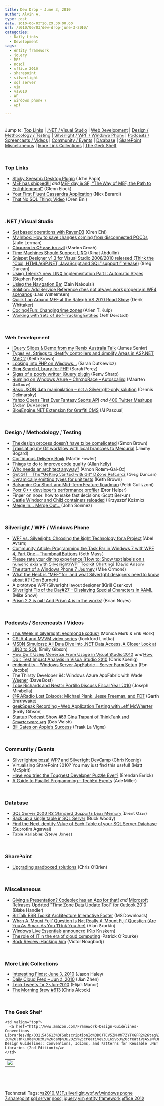 ```yaml
---
title: Dew Drop – June 3, 2010
author: Alvin A.
type: post
date: 2010-06-03T16:29:30+00:00
url: /2010/06/03/dew-drop-june-3-2010/
categories:
  - Daily Links
  - Development
tags:
  - entity framework
  - jquery
  - MEF
  - nosql
  - office 2010
  - sharepoint
  - silverlight
  - sql server
  - vim
  - vs2010
  - WF
  - windows phone 7
  - wpf

---
```

<div class="wlWriterHeaderFooter" style="float:none; margin:0px; padding:4px 0px 4px 0px;">
</div>

Jump to: [Top Links][1] | [.NET / Visual Studio][2] | [Web Development][3] | [Design / Methodology / Testing][4] | [Silverlight / WPF / Windows Phone][5] | [Podcasts / Screencasts / Videos][6] | [Community / Events][7] | [Database][8] | [SharePoint][9] | [Miscellaneous][10] | [More Link Collections][11] | [The Geek Shelf][12] 

&#160;

### <a name="top"></a>Top Links

  * [Sticky Seesmic Desktop Plugin][13] (John Papa)
  * [MEF has shipped!!!][14] _and_ [MEF day in SF, “The Way of MEF, the Path to Enlightenment”][15] (Glenn Block)
  * [Your First Fluent Cassandra Application][16] (Nick Berardi)
  * [That No SQL Thing: Video][17] (Oren Eini)

&#160;

### <a name="dotnet"></a>.NET / Visual Studio

  * [Set based operations with RavenDB][18] (Oren Eini)
  * [My Inbox: How to save changes coming from disconnected POCOs][19] (Julie Lerman)
  * [Closures in C# can be evil][20] (Marlon Grech)
  * [Time Machines Should Support LINQ][21] (Rinat Abdullin)
  * [Snippet Designer v1.3 for Visual Studio 2008/2010 released (Think the “Cool, HTML/ASP.NET, JavaScript and SQL” support!” release)][22] (Greg Duncan)
  * [Using Telerik’s new LINQ Implementation Part I: Automatic Styles][23] (Stephen Forte)
  * [Using the Navigation Bar][24] (Zain Naboulsi)
  * [Solution: Add Service Reference does not always work properly in WF4 scenarios][25] (Lars Wilhelmsen)
  * [Quick Lap Around MEF at the Raleigh VS 2010 Road Show][26] (Derik Whittaker)
  * [Coding4Fun: Changing time zones][27] (Arien T. Kulp)
  * [Working with Sets of Self-Tracking Entities][28] (Jeff Derstadt)

&#160;

### <a name="web"></a>Web Development

  * [jQuery Slides & Demo from my Remix Australia Talk][29] (James Senior)
  * [Types vs. Strings to identify controllers and simplify Areas in ASP.NET MVC 2][30] (Keith Brown)
  * [Looking into PHP on Windows&#8230;][31] (Sarah Dutkiewicz)
  * [Bing Search Library for PHP][32] (Sarah Perez)
  * [Signs of a poorly written jQuery plugin][33] (Remy Sharp)
  * [Running on Windows Azure &#8211; ChronoRace &#8211; Autoscaling][34] (Maarten Balliauw)
  * [Basic JSON data manipulation &#8211; not a Silverlight-only solution][35] (Dennis Delimarsky)
  * [Yahoo Opens First Ever Fantasy Sports API][36] _and_&#160;[400 Twitter Mashups][37] (Adam DuVander)
  * [BlogEngine.NET Extension for Graffiti CMS][38] (Al Pascual)

&#160;

### <a name="design"></a>Design / Methodology / Testing

  * [The design process doesn&#8217;t have to be complicated][39] (Simon Brown)
  * [Translating my Git workflow with local branches to Mercurial][40] (Jimmy Bogard)
  * [Continuous Delivery Book][41] (Martin Fowler)
  * [Things to do to improve code quality][42] (Allan Kelly)
  * [Who needs an architect anyway?][43] (Arnon Rotem-Gal-Oz)
  * [Get GIT – The “Getting Started with Git” DZone Refcardz][44] (Greg Duncan)
  * [Dynamically emitting types for unit tests][45] (Keith Brown)
  * [Balsamiq: Our Short and Mid-Term Feature Roadmap][46] (Peldi Guilizzoni)
  * [Poor C++ developer’s performance profiler][47] (Dror Helper)
  * [Finger on nose: how to make fast decisions][48] (Scott Berkun)
  * [Castle Windsor and Child containers reloaded][49] (Krzysztof Koźmic)
  * [Merge In… Merge Out…][50] (John Sonmez)

&#160;

### <a name="silverlight"></a>Silverlight / WPF / Windows Phone

  * [WPF vs. Silverlight: Choosing the Right Technology for a Project][51] (Abel Avram)
  * [Community Article: Programming the Task Bar in Windows 7 with WPF 4, Part One – Thumbnail Buttons][52] (Beth Massi)
  * [Please rate your dining experience [How to: Show text labels on a numeric axis with Silverlight/WPF Toolkit Charting]][53] (David Anson)
  * [The start of a Windows Phone 7 Journey][54] (Mike Ormond)
  * [What the Heck is “MEF” for, and what Silverlight designers need to know about it?][55] (Don Burnett)
  * [A prototype WPF/Silverlight layout designer][56] (Kirill Osenkov)
  * [Silverlight Tip of the Day#27 – Displaying Special Characters in XAML][57] (Mike Snow)
  * [Prism 2.2 is out! And Prism 4 is in the works!][58] (Brian Noyes)

&#160;

### <a name="podcasts"></a>Podcasts / Screencasts / Videos

  * [This Week in Silverlight: Redmond Exodus?][59] (Monica Mork & Erik Mork)
  * [CSLA 4 and MVVM video series][60] (Rockford Lhotka)
  * [MSDN Simulcast: All Data Dive into .NET Data Access, A Closer Look at LINQ to SQL][61] (Emily Gibson)
  * [How Do I: Using Generate From Usage in Visual Studio 2010][62] _and_&#160;[How Do I: Test Impact Analysis in Visual Studio 2010][63] (Chris Koenig)
  * [endpoint.tv &#8211; Windows Server AppFabric &#8211; Server Farm Setup][64] (Ron Jacobs)
  * [The Thirsty Developer 94: Windows Azure AppFabric with Wade Wegner][65] (Dave Bost)
  * [Toby Richards and Nestor Portillo Discuss Fiscal Year 2010][66] (Joseph Mirabella)
  * [@RIARadio Lost Episode: Michael Plank, Jesse Freeman, and FDT][67] (Garth Braithwaite)
  * [geekSpeak Recording &#8211; Web Application Testing with Jeff McWherter][68] (Emily Gibson)
  * [Startup Podcast Show #69 Gina Trapani of ThinkTank and Smarterware.org][69] (Bob Walsh)
  * [Bill Gates on Apple&#8217;s Success][70] (Frank La Vigne)

&#160;

### <a name="events"></a>Community / Events

  * [Silverlightpalooza! WP7 and Silverlight DevCamp][71] (Chris Koenig)
  * [Virtualising SharePoint 2010? You may just find this useful!][72] (Matt McSpirit)
  * [Have you tried the Toughest Developer Puzzle Ever?][73] (Brendan Enrick)
  * [A Guide to Parallel Programming – TechEd Events][74] (Ade Miller)

&#160;

### <a name="db"></a>Database

  * [SQL Server 2008 R2 Standard Supports Less Memory][75] (Brent Ozar)
  * [Back up a single table in SQL Server][76] (Buck Woody)
  * [Find the Next Identity Value of Each Table of your SQL Server Database][77] (Suprotim Agarwal)
  * [Table Variables][78] (Steve Jones)

&#160;

### <a name="sp"></a>SharePoint

  * [Upgrading sandboxed solutions][79] (Chris O&#8217;Brien)

&#160;

### <a name="misc"></a>Miscellaneous

  * [Giving a Presentation? Codeplex has an App for that!][80] _and_&#160;[Microsoft Releases Updated "Time Zone Data Update Tool" for Outlook 2010][81] (Blake Handler)
  * [BizTalk ESB Toolkit Architecture Interactive Poster][82] (MS Downloads)
  * [When A ‘Mount Fuji’ Question Is Not Really A ‘Mount Fuji’ Question (Are You As Smart As You Think You Are)][83] (Alan Skorkin)
  * [Windows Live Essentials announced][84] (Kip Kniskern)
  * [The role of IT in the era of cloud computing][85] (Patrick O’Rourke)
  * [Book Review: Hacking Vim][86] (Victor Noagbodji)

&#160;

### <a name="links"></a>More Link Collections

  * [Interesting Finds: June 3, 2010][87] (Jason Haley)
  * [Daily Cloud Feed &#8211; Jun 2, 2010][88] (Jian Zhen)
  * [Tech Tweets for 2-Jun-2010][89] (Elijah Manor)
  * [The Morning Brew #613][90] (Chris Alcock)

&#160;

### <a name="shelf"></a>The Geek Shelf

<table border="0" cellspacing="0" cellpadding="0">
  <tr>
    <td>
      <img data-recalc-dims="1" decoding="async" src="https://i0.wp.com/ecx.images-amazon.com/images/I/5138dM4PHnL._SL160_.jpg?w=660" />
    </td>
    
    <td valign="top">
      <a href="http://www.amazon.com/Framework-Design-Guidelines-Conventions-Libraries/dp/0321545613%3FSubscriptionId%3D0JTCV5ZMHMF7ZYTXGFR2%26tag%3Dbrdicr-20%26linkCode%3Dxm2%26camp%3D2025%26creative%3D165953%26creativeASIN%3D0321545613">Framework Design Guidelines: Conventions, Idioms, and Patterns for Reusable .NET Libraries (2nd Edition)</a>
    </td>
  </tr>
</table>

&#160;

<div style="padding-bottom: 0px; margin: 0px; padding-left: 0px; padding-right: 0px; display: inline; float: none; padding-top: 0px" id="scid:C16BAC14-9A3D-4c50-9394-FBFEF7A93539:a7dee966-228e-48f7-b93d-89949aac6066" class="wlWriterSmartContent">
  <!--dotnetkickit-->
</div>

&#160;

<div style="padding-bottom: 0px; margin: 0px; padding-left: 0px; padding-right: 0px; display: inline; float: none; padding-top: 0px" id="scid:0767317B-992E-4b12-91E0-4F059A8CECA8:d61b6111-7924-494e-87ef-85bc986ea966" class="wlWriterSmartContent">
  Technorati Tags: <a href="http://technorati.com/tags/vs2010" rel="tag">vs2010</a>,<a href="http://technorati.com/tags/MEF" rel="tag">MEF</a>,<a href="http://technorati.com/tags/silverlight" rel="tag">silverlight</a>,<a href="http://technorati.com/tags/wpf" rel="tag">wpf</a>,<a href="http://technorati.com/tags/wf" rel="tag">wf</a>,<a href="http://technorati.com/tags/windows+phone+7" rel="tag">windows phone 7</a>,<a href="http://technorati.com/tags/sharepoint" rel="tag">sharepoint</a>,<a href="http://technorati.com/tags/sql+server" rel="tag">sql server</a>,<a href="http://technorati.com/tags/nosql" rel="tag">nosql</a>,<a href="http://technorati.com/tags/jquery" rel="tag">jquery</a>,<a href="http://technorati.com/tags/vim" rel="tag">vim</a>,<a href="http://technorati.com/tags/entity+framework" rel="tag">entity framework</a>,<a href="http://technorati.com/tags/office+2010" rel="tag">office 2010</a>
</div>

 [1]: https://morningdew-bpc6g3a0fgaxdxcu.eastus2-01.azurewebsites.net/#top
 [2]: https://morningdew-bpc6g3a0fgaxdxcu.eastus2-01.azurewebsites.net/#dotnet
 [3]: https://morningdew-bpc6g3a0fgaxdxcu.eastus2-01.azurewebsites.net/#web
 [4]: https://morningdew-bpc6g3a0fgaxdxcu.eastus2-01.azurewebsites.net/#design
 [5]: https://morningdew-bpc6g3a0fgaxdxcu.eastus2-01.azurewebsites.net/#silverlight
 [6]: https://morningdew-bpc6g3a0fgaxdxcu.eastus2-01.azurewebsites.net/#podcasts
 [7]: https://morningdew-bpc6g3a0fgaxdxcu.eastus2-01.azurewebsites.net/#events
 [8]: https://morningdew-bpc6g3a0fgaxdxcu.eastus2-01.azurewebsites.net/#db
 [9]: https://morningdew-bpc6g3a0fgaxdxcu.eastus2-01.azurewebsites.net/#sp
 [10]: https://morningdew-bpc6g3a0fgaxdxcu.eastus2-01.azurewebsites.net/#misc
 [11]: https://morningdew-bpc6g3a0fgaxdxcu.eastus2-01.azurewebsites.net/#links
 [12]: https://morningdew-bpc6g3a0fgaxdxcu.eastus2-01.azurewebsites.net/#shelf
 [13]: http://feedproxy.google.com/~r/JohnPapa/~3/Oh352RU5Hp0/
 [14]: http://feedproxy.google.com/~r/MyTechnobabble/~3/zosJTLmC59U/mef-has-shipped.aspx
 [15]: http://feedproxy.google.com/~r/MyTechnobabble/~3/ENxKlYyNO6o/mef-day-in-sf-the-way-of-mef-the-path-to-enlightenment.aspx
 [16]: http://feedproxy.google.com/~r/coderjournal/~3/c0HsYKXMwFM/
 [17]: http://feedproxy.google.com/~r/AyendeRahien/~3/taxDsG9U2lI/that-no-sql-thing-video.aspx
 [18]: http://feedproxy.google.com/~r/AyendeRahien/~3/QyGshBDW5d4/set-based-operations-with-ravendb.aspx
 [19]: http://thedatafarm.com/blog/data-access/my-inbox-how-to-save-changes-in-ef-coming-from-disconnected-pocos/
 [20]: http://marlongrech.wordpress.com/2010/06/02/closures-in-c-can-be-evil/
 [21]: http://feeds.abdullin.com/~r/RinatAbdullin/~3/oJUqjtccAh4/time-machines-should-support-linq.html
 [22]: http://coolthingoftheday.blogspot.com/2010/06/snippet-designer-v13-for-visual-studio.html
 [23]: http://feedproxy.google.com/~r/StephenFortesBlog/~3/kD6mGQMTShU/PermaLink,guid,cfc30705-c083-45cd-8125-6344efc9d3e9.aspx
 [24]: http://feedproxy.google.com/~r/zainnab/~3/FhjY2fa1X3E/using-the-navigation-bar-vstiptool0026.aspx
 [25]: http://www.larswilhelmsen.com/2010/06/03/solution-add-service-reference-does-not-always-work-properly-in-wf4-scenarios/
 [26]: http://feedproxy.google.com/~r/Devlicious/~3/87oudI78oJI/quick-lap-around-mef-at-the-raleigh-vs-2010-road-show.aspx
 [27]: http://blogs.msdn.com/b/coding4fun/archive/2010/06/02/10018943.aspx
 [28]: http://blogs.msdn.com/b/adonet/archive/2010/06/02/working-with-sets-of-self-tracking-entities.aspx
 [29]: http://www.jamessenior.com/post/jQuery-Slides-Demo-from-my-Remix-Australia-Talk.aspx
 [30]: http://www.pluralsight-training.net/community/blogs/keith/archive/2010/06/02/types-vs-strings-to-identify-controllers-and-simplify-areas-in-asp-net-mvc-2.aspx
 [31]: http://codinggeekette.com/post/Looking-into-PHP-on-Windows.aspx
 [32]: http://on10.net/blogs/sarahintampa/Bing-Search-Library-for-PHP/
 [33]: http://feedproxy.google.com/~r/remysharp/~3/nsYNpmDWo6w/
 [34]: http://blog.maartenballiauw.be/post.aspx?id=535b8641-138d-4dc1-b4f7-3bd63aaff961
 [35]: http://feeds.dzone.com/~r/zones/dotnet/~3/DjF4_NESmYI/basic-json-data-manipulation
 [36]: http://feedproxy.google.com/~r/ProgrammableWeb/~3/Tl3lCcmyTe8/
 [37]: http://feedproxy.google.com/~r/ProgrammableWeb/~3/PJDHrkEGljc/
 [38]: http://weblogs.asp.net/albertpascual/archive/2010/06/02/blogengine-net-extension-for-graffiti-cms.aspx
 [39]: http://www.codingthearchitecture.com/2010/06/02/the_design_process_doesnt_have_to_be_complicated.html
 [40]: http://feedproxy.google.com/~r/LosTechies/~3/7gWc2Swayvc/translating-my-git-workflow-with-local-branches-to-mercurial.aspx
 [41]: http://martinfowler.com/snips/201006021426.html
 [42]: http://feeds.dzone.com/~r/zones/dotnet/~3/_UCwxoRzFy0/things-do-improve-code-quality
 [43]: http://feeds.dzone.com/~r/zones/dotnet/~3/2HFCdIKar8o/who-needs-architect-anyway
 [44]: http://coolthingoftheday.blogspot.com/2010/06/get-git-getting-started-with-git-dzone.html
 [45]: http://www.pluralsight-training.net/community/blogs/keith/archive/2010/06/02/dynamically-emitting-types-for-unit-tests.aspx
 [46]: http://feedproxy.google.com/~r/balsamiq/~3/BMRrvnHjDYY/
 [47]: http://feedproxy.google.com/~r/HelperCode/~3/bKbpRlM7f-M/poor-c-developer-s-performance-profiler.aspx
 [48]: http://www.scottberkun.com/blog/2010/finger-on-nose-how-to-make-fast-decisions/
 [49]: http://feedproxy.google.com/~r/Devlicious/~3/tEnDRmmgYQM/castle-windsor-and-child-containers-reloaded.aspx
 [50]: http://simpleprogrammer.com/2010/06/02/merge-in-merge-out/
 [51]: http://www.infoq.com/news/2010/06/WPF-vs-Silverlight
 [52]: http://blogs.msdn.com/b/bethmassi/archive/2010/06/02/community-article-programming-the-task-bar-in-windows-7-with-wpf-4-part-one-thumbnail-buttons.aspx
 [53]: http://blogs.msdn.com/b/delay/archive/2010/06/02/please-rate-your-dining-experience-how-to-show-text-labels-on-a-numeric-axis-with-silverlight-wpf-toolkit-charting.aspx
 [54]: http://feedproxy.google.com/~r/mikeormond/~3/TEkP9Bs0ta4/the-start-of-a-windows-phone-7-journey.aspx
 [55]: http://feedproxy.google.com/~r/d4dotnet/~3/Q8hv--w4FXE/post.aspx
 [56]: http://blogs.msdn.com/b/kirillosenkov/archive/2010/06/02/a-prototype-wpf-silverlight-layout-designer.aspx
 [57]: http://www.michaelsnow.com/2010/06/02/silverlight-tip-of-the-day27-displaying-special-characters-in-xaml/
 [58]: http://www.softinsight.com/bnoyes/2010/06/02/Prism22IsOutAndPrism4IsInTheWorks.aspx
 [59]: http://feeds.sparklingclient.com/~r/SparklingClient/~3/Wuk_JN4Wi-A/
 [60]: http://www.lhotka.net/weblog/CSLA4AndMVVMVideoSeries.aspx
 [61]: http://channel9.msdn.com/posts/egibson/MSDN-Simulcast-All-Data-Dive-into-NET-Data-Access-A-Closer-Look-at-LINQ-to-SQL/
 [62]: http://feedproxy.google.com/~r/ChrisKoenig/~3/0cn_2sXsp0Y/
 [63]: http://feedproxy.google.com/~r/ChrisKoenig/~3/syh_eXRFWu4/
 [64]: http://channel9.msdn.com/shows/Endpoint/endpointtv-Windows-Server-AppFabric-Server-Farm-Setup/
 [65]: http://feedproxy.google.com/~r/ThirstyDeveloperPodcast/~3/4teqsdPbVvQ/TheThirstyDeveloper94WindowsAzureAppFabricWithWadeWegner.aspx
 [66]: http://blogs.msdn.com/b/mvpawardprogram/archive/2010/06/02/toby-richards-and-nestor-portillo-discuss-fiscal-year-2010.aspx
 [67]: http://feeds.oreilly.com/~r/oreilly/news/~3/EjbMjoeOsl4/riaradio-lost-episode-michael.html
 [68]: http://channel9.msdn.com/posts/egibson/geekSpeak-Recording-Web-Application-Testing-with-Jeff-McWherter/
 [69]: http://startuppodcast.wordpress.com/2010/06/02/show-69-gina-trapani-of-thinktank-and-smarterware-org-feedfix/
 [70]: http://franksworld.com/blog/archive/2010/06/02/11986.aspx
 [71]: http://feedproxy.google.com/~r/ChrisKoenig/~3/P44djFOfvFw/
 [72]: http://blogs.technet.com/b/mattmcspirit/archive/2010/06/03/virtualising-sharepoint-2010-you-may-just-find-this-useful.aspx
 [73]: http://feedproxy.google.com/~r/BrendanEnrick/~3/PZfyfYRQH0Y/
 [74]: http://www.ademiller.com/blogs/tech/2010/06/a-guide-to-parallel-programming-teched-events/
 [75]: http://www.brentozar.com/archive/2010/06/sql-server-r-standard-supports-less-memory/
 [76]: http://blogs.msdn.com/b/buckwoody/archive/2010/06/03/back-up-a-single-table-in-sql-server.aspx
 [77]: http://feedproxy.google.com/~r/sqlservercurry/blog/~3/Vr-l1alNnnE/find-next-identity-value-of-each-table.html
 [78]: http://www.sqlservercentral.com/blogs/steve_jones/archive/2010/06/02/table-variables.aspx
 [79]: http://feedproxy.google.com/~r/ChrisObrien/~3/gzUK9LzofeY/upgrading-sandboxed-solutions.html
 [80]: http://bhandler.spaces.live.com/Blog/cns!70F64BC910C9F7F3!8713.entry
 [81]: http://bhandler.spaces.live.com/Blog/cns!70F64BC910C9F7F3!8716.entry
 [82]: http://feedproxy.google.com/~r/MicrosoftDownloadCenter/~3/dtOq5etyoVs/details.aspx
 [83]: http://www.skorks.com/2010/06/when-a-mount-fuji-question-is-not-really-a-mount-fuji-question-are-you-as-smart-as-you-think-you-are/
 [84]: http://feedproxy.google.com/~r/liveside/~3/ncCFvRV5V9k/windows-live-essentials-announced.aspx
 [85]: http://blogs.technet.com/b/microsoft_blog/archive/2010/06/02/the-role-of-it-in-the-era-of-cloud-computing.aspx
 [86]: http://feeds.dzone.com/~r/zones/dotnet/~3/OeQz94SfjN8/hacking-vim
 [87]: http://jasonhaley.com/blog/post.aspx?id=5e441f25-2106-4d9d-9949-8f0d2df5aa0f
 [88]: http://feedproxy.google.com/~r/onsaas/~3/xS2v8QoNBA0/
 [89]: http://elijahmanor.com/webdevdotnet/post.aspx?id=3fddf625-d74a-4f00-aaf3-9d1af26848e3
 [90]: http://feedproxy.google.com/~r/ReflectivePerspective/~3/-IIDe9PkNxI/
